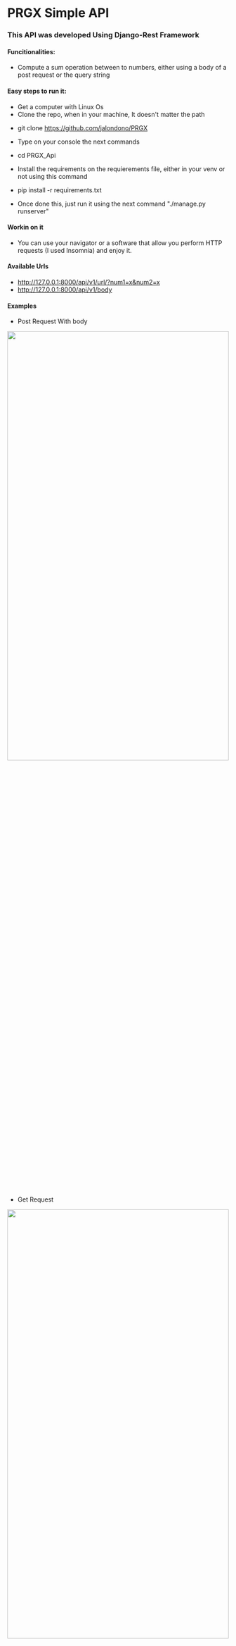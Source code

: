# PRGX Simple API

### This API was developed Using Django-Rest Framework
#### Funcitionalities:
* Compute a sum operation between to numbers, either using a body of a post request or the query string

#### Easy steps to run it:
* Get a computer with Linux Os
* Clone the repo, when in your machine, It doesn't matter the path
- git clone https://github.com/jalondono/PRGX
* Type on your console the next commands
- cd PRGX_Api
* Install the requirements on the requierements file,  either in your venv or not using this command
- pip install -r requirements.txt
* Once done this, just run it using the next command  "./manage.py runserver"      

#### Workin on it
* You can use your navigator or a software that allow you perform HTTP requests (I used Insomnia)
and enjoy it.

#### Available Urls
 * http://127.0.0.1:8000/api/v1/url/?num1=x&num2=x
 * http://127.0.0.1:8000/api/v1/body


#### Examples
* Post Request With body
<img align="center" src="https://i.ibb.co/NsMcD2x/body-post.png" height="50%" width="100%"/>

* Get Request
<img align="center" src="https://i.ibb.co/p03FfwV/get.png" height="50%" width="100%"/>

* POST REQUEST with Query string
<img align="center" src="https://i.ibb.co/99gs10T/URL-POST.png" height="50%" width="100%"/>
